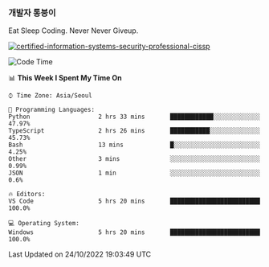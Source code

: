 ### 개발자 통붕이
Eat Sleep Coding.
Never Never Giveup.

[![certified-information-systems-security-professional-cissp](https://user-images.githubusercontent.com/44606727/157613689-acd84ec6-5f8f-4e79-89d9-a8d51f033634.png)](https://www.credly.com/badges/f394a010-85a0-450b-9136-8043af01d71c/public_url)

<!--START_SECTION:waka-->
![Code Time](http://img.shields.io/badge/Code%20Time-1%2C224%20hrs%2035%20mins-blue)

📊 **This Week I Spent My Time On** 

```text
⌚︎ Time Zone: Asia/Seoul

💬 Programming Languages: 
Python                   2 hrs 33 mins       ████████████░░░░░░░░░░░░░   47.97% 
TypeScript               2 hrs 26 mins       ███████████░░░░░░░░░░░░░░   45.73% 
Bash                     13 mins             █░░░░░░░░░░░░░░░░░░░░░░░░   4.25% 
Other                    3 mins              ░░░░░░░░░░░░░░░░░░░░░░░░░   0.99% 
JSON                     1 min               ░░░░░░░░░░░░░░░░░░░░░░░░░   0.6%

🔥 Editors: 
VS Code                  5 hrs 20 mins       █████████████████████████   100.0%

💻 Operating System: 
Windows                  5 hrs 20 mins       █████████████████████████   100.0%

```


 Last Updated on 24/10/2022 19:03:49 UTC
<!--END_SECTION:waka-->
